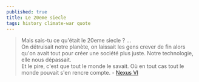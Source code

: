 ```yaml
---
published: true
title: Le 20eme siecle
tags: history climate-war quote
---
```

> Mais sais-tu ce qu'était le 20eme siecle ?  ...   
> On détruisait notre planète, on laissait les gens crever de fin alors qu'on avait tout pour créer une société plus juste. Notre technologie, elle nous dépassait.    
> Et le pire, c'est que tout le monde le savait. Où en tout cas tout le monde pouvait s'en rencre compte. - [Nexus VI](https://youtu.be/yDkGQFsbgtY?list=TLPQMTIxMDIwMjEMEbA2tTHT7g&t=1030)
